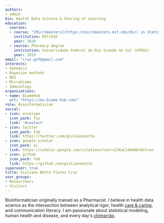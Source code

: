 ```yaml
---
authors:
- admin
bio: Health Data Science & Sharing of Learning.
education:
  courses:
  - course: "[Micromasters](https://micromasters.mit.edu/ds/) in Statistics and Data Science"
    institution: MIT/EdX
    year: 2020
  - course: Pharmacy degree
    institution: Universidade Federal do Rio Grande do Sul (UFRGS)
    year: 2019
email: "cruz.gnf@gmail.com"
interests:
- Genomics
- Bayesian methods
- NGS
- Microbiome
- Immunology
organizations:
- name: BiomeHub
  url: "https://en.biome-hub.com/"
role: Bioinformatician
social:
- icon: envelope
  icon_pack: fas
  link: '#contact'
- icon: twitter
  icon_pack: fab
  link: https://twitter.com/giulianonetto
- icon: google-scholar
  icon_pack: ai
  link: https://scholar.google.com/citations?user=ZJKaC14AAAAJ&hl=en
- icon: github
  icon_pack: fab
  link: https://github.com/giulianonetto
superuser: true
title: Giuliano Netto Flores Cruz
user_groups:
- Researchers
- Visitors
---
```


Bioinformatician originally trained as a Pharmacist. I believe in health data science as the intersection between analytical rigor, health [care & caring](https://doi.org/10.3747/co.21.2239), and communication literacy. I am passionate about statistical modeling, human health and disease, and every day's [chimarrão](https://en.wikipedia.org/wiki/Mat%C3%A9_(drink)). 
